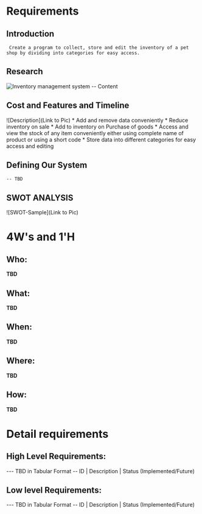 # Requirements

## Introduction
     Create a program to collect, store and edit the inventory of a pet shop by dividing into categories for easy access.   

## Research
![Inventory management system](https://www.google.com/url?sa=i&url=https%3A%2F%2Fwww.netsuite.com%2Fportal%2Fresource%2Farticles%2Finventory-management%2Fretail-inventory-management.shtml&psig=AOvVaw2GpkFBRAi6ep0ceyjA8vXI&ust=1624809466584000&source=images&cd=vfe&ved=0CAoQjRxqFwoTCLCm8ovVtfECFQAAAAAdAAAAABAY)
-- Content 
## Cost and Features and Timeline
![Description](Link to Pic)
    * Add and remove data conveniently
        * Reduce inventory on sale 
        * Add to inventory on Purchase of goods 
    * Access and view the stock of any item conveniently either using complete name of product or using a short code
    * Store data into different categories for easy access and editing 

## Defining Our System
    -- TBD
## SWOT ANALYSIS
![SWOT-Sample](Link to Pic)

# 4W&#39;s and 1&#39;H

## Who:

**TBD**

## What:

**TBD**

## When:

**TBD**

## Where:

**TBD**

## How:

**TBD**

# Detail requirements
## High Level Requirements:
--- TBD in Tabular Format 
-- ID | Description | Status (Implemented/Future)


##  Low level Requirements:
--- TBD in Tabular Format 
-- ID | Description | Status (Implemented/Future)
